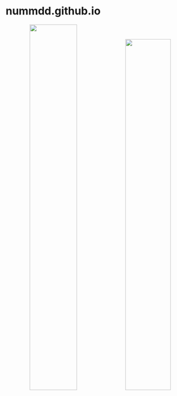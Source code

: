 # nummdd.github.io
<center class="half">
    <img src="" width="50%"/>
    <img src="" width="49%"/>
</center>
